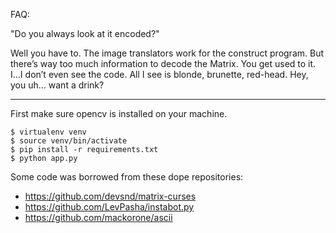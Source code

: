 FAQ:


"Do you always look at it encoded?"


Well you have to. The image translators work for the construct program.
But there’s way too much information to decode the Matrix.
You get used to it. I…I don’t even see the code.
All I see is blonde, brunette, red-head. Hey, you uh… want a drink?


-----------------------------------------------------------------------

First make sure opencv is installed on your machine.

```
$ virtualenv venv
$ source venv/bin/activate
$ pip install -r requirements.txt
$ python app.py
```

Some code was borrowed from these dope repositories:
 - https://github.com/devsnd/matrix-curses
 - https://github.com/LevPasha/instabot.py
 - https://github.com/mackorone/ascii
